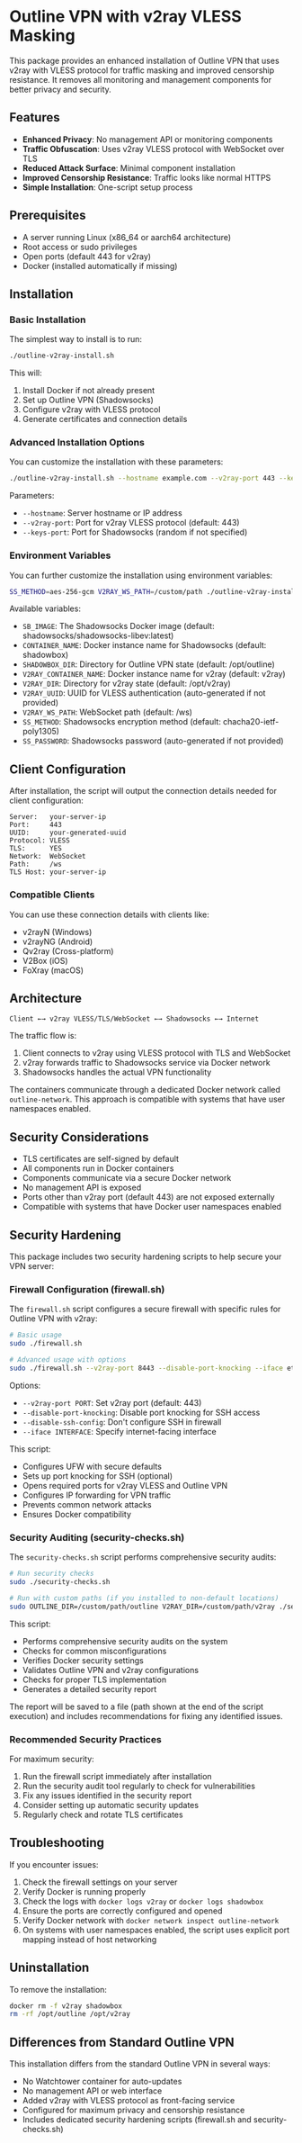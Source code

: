 # Outline VPN with v2ray VLESS Masking

This package provides an enhanced installation of Outline VPN that uses v2ray with VLESS protocol for traffic masking and improved censorship resistance. It removes all monitoring and management components for better privacy and security.

## Features

- **Enhanced Privacy**: No management API or monitoring components
- **Traffic Obfuscation**: Uses v2ray VLESS protocol with WebSocket over TLS
- **Reduced Attack Surface**: Minimal component installation
- **Improved Censorship Resistance**: Traffic looks like normal HTTPS
- **Simple Installation**: One-script setup process

## Prerequisites

- A server running Linux (x86_64 or aarch64 architecture)
- Root access or sudo privileges
- Open ports (default 443 for v2ray)
- Docker (installed automatically if missing)

## Installation

### Basic Installation

The simplest way to install is to run:

```bash
./outline-v2ray-install.sh
```

This will:
1. Install Docker if not already present
2. Set up Outline VPN (Shadowsocks)
3. Configure v2ray with VLESS protocol
4. Generate certificates and connection details

### Advanced Installation Options

You can customize the installation with these parameters:

```bash
./outline-v2ray-install.sh --hostname example.com --v2ray-port 443 --keys-port 8388
```

Parameters:
- `--hostname`: Server hostname or IP address
- `--v2ray-port`: Port for v2ray VLESS protocol (default: 443)
- `--keys-port`: Port for Shadowsocks (random if not specified)

### Environment Variables

You can further customize the installation using environment variables:

```bash
SS_METHOD=aes-256-gcm V2RAY_WS_PATH=/custom/path ./outline-v2ray-install.sh
```

Available variables:
- `SB_IMAGE`: The Shadowsocks Docker image (default: shadowsocks/shadowsocks-libev:latest)
- `CONTAINER_NAME`: Docker instance name for Shadowsocks (default: shadowbox)
- `SHADOWBOX_DIR`: Directory for Outline VPN state (default: /opt/outline)
- `V2RAY_CONTAINER_NAME`: Docker instance name for v2ray (default: v2ray)
- `V2RAY_DIR`: Directory for v2ray state (default: /opt/v2ray)
- `V2RAY_UUID`: UUID for VLESS authentication (auto-generated if not provided)
- `V2RAY_WS_PATH`: WebSocket path (default: /ws)
- `SS_METHOD`: Shadowsocks encryption method (default: chacha20-ietf-poly1305)
- `SS_PASSWORD`: Shadowsocks password (auto-generated if not provided)

## Client Configuration

After installation, the script will output the connection details needed for client configuration:

```
Server:   your-server-ip
Port:     443
UUID:     your-generated-uuid
Protocol: VLESS
TLS:      YES
Network:  WebSocket
Path:     /ws
TLS Host: your-server-ip
```

### Compatible Clients

You can use these connection details with clients like:
- v2rayN (Windows)
- v2rayNG (Android)
- Qv2ray (Cross-platform)
- V2Box (iOS)
- FoXray (macOS)

## Architecture

```
Client ←→ v2ray VLESS/TLS/WebSocket ←→ Shadowsocks ←→ Internet
```

The traffic flow is:
1. Client connects to v2ray using VLESS protocol with TLS and WebSocket
2. v2ray forwards traffic to Shadowsocks service via Docker network
3. Shadowsocks handles the actual VPN functionality

The containers communicate through a dedicated Docker network called `outline-network`. This approach is compatible with systems that have user namespaces enabled.

## Security Considerations

- TLS certificates are self-signed by default
- All components run in Docker containers
- Components communicate via a secure Docker network
- No management API is exposed
- Ports other than v2ray port (default 443) are not exposed externally
- Compatible with systems that have Docker user namespaces enabled

## Security Hardening

This package includes two security hardening scripts to help secure your VPN server:

### Firewall Configuration (firewall.sh)

The `firewall.sh` script configures a secure firewall with specific rules for Outline VPN with v2ray:

```bash
# Basic usage
sudo ./firewall.sh

# Advanced usage with options
sudo ./firewall.sh --v2ray-port 8443 --disable-port-knocking --iface eth0
```

Options:
- `--v2ray-port PORT`: Set v2ray port (default: 443)
- `--disable-port-knocking`: Disable port knocking for SSH access
- `--disable-ssh-config`: Don't configure SSH in firewall
- `--iface INTERFACE`: Specify internet-facing interface

This script:
- Configures UFW with secure defaults
- Sets up port knocking for SSH (optional)
- Opens required ports for v2ray VLESS and Outline VPN
- Configures IP forwarding for VPN traffic
- Prevents common network attacks
- Ensures Docker compatibility

### Security Auditing (security-checks.sh)

The `security-checks.sh` script performs comprehensive security audits:

```bash
# Run security checks
sudo ./security-checks.sh

# Run with custom paths (if you installed to non-default locations)
sudo OUTLINE_DIR=/custom/path/outline V2RAY_DIR=/custom/path/v2ray ./security-checks.sh
```

This script:
- Performs comprehensive security audits on the system
- Checks for common misconfigurations
- Verifies Docker security settings
- Validates Outline VPN and v2ray configurations
- Checks for proper TLS implementation
- Generates a detailed security report

The report will be saved to a file (path shown at the end of the script execution) and includes recommendations for fixing any identified issues.

### Recommended Security Practices

For maximum security:
1. Run the firewall script immediately after installation
2. Run the security audit tool regularly to check for vulnerabilities
3. Fix any issues identified in the security report
4. Consider setting up automatic security updates
5. Regularly check and rotate TLS certificates

## Troubleshooting

If you encounter issues:
1. Check the firewall settings on your server
2. Verify Docker is running properly
3. Check the logs with `docker logs v2ray` or `docker logs shadowbox`
4. Ensure the ports are correctly configured and opened
5. Verify Docker network with `docker network inspect outline-network`
6. On systems with user namespaces enabled, the script uses explicit port mapping instead of host networking

## Uninstallation

To remove the installation:

```bash
docker rm -f v2ray shadowbox
rm -rf /opt/outline /opt/v2ray
```

## Differences from Standard Outline VPN

This installation differs from the standard Outline VPN in several ways:
- No Watchtower container for auto-updates
- No management API or web interface
- Added v2ray with VLESS protocol as front-facing service
- Configured for maximum privacy and censorship resistance
- Includes dedicated security hardening scripts (firewall.sh and security-checks.sh)